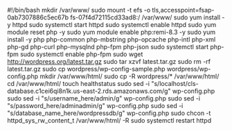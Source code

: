 #!/bin/bash
mkdir /var/www/
sudo mount -t efs -o tls,accesspoint=fsap-0ab7307886c5ec67b fs-07f4d72115cd33ad8:/ /var/www/
sudo yum install -y httpd 
sudo systemctl start httpd
sudo systemctl enable httpd
sudo yum module reset php -y
sudo yum module enable php:remi-8.3 -y
sudo yum install -y php php-common php-mbstring php-opcache php-intl php-xml php-gd php-curl php-mysqlnd php-fpm php-json
sudo systemctl start php-fpm
sudo systemctl enable php-fpm
sudo wget http://wordpress.org/latest.tar.gz
sudo tar xzvf latest.tar.gz
sudo rm -rf latest.tar.gz
sudo cp wordpress/wp-config-sample.php wordpress/wp-config.php
mkdir /var/www/html/
sudo cp -R wordpress/* /var/www/html/
cd /var/www/html/
touch healthstatus
sudo sed -i "s/localhost/cls-database.c1cei6qi8n1k.us-east-2.rds.amazonaws.com/g" wp-config.php 
sudo sed -i "s/username_here/admin/g" wp-config.php 
sudo sed -i "s/password_here/adminadmin/g" wp-config.php 
sudo sed -i "s/database_name_here/wordpressdb/g" wp-config.php 
sudo chcon -t httpd_sys_rw_content_t /var/www/html/ -R
sudo systemctl restart httpd









